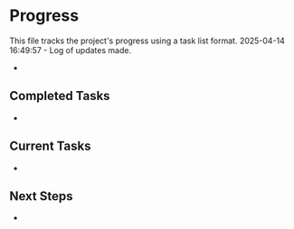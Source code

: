 # Progress

This file tracks the project's progress using a task list format.
2025-04-14 16:49:57 - Log of updates made.

*

## Completed Tasks

*   

## Current Tasks

*   

## Next Steps

*